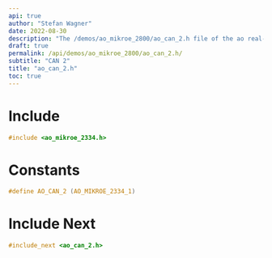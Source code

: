 ```yaml
---
api: true
author: "Stefan Wagner"
date: 2022-08-30
description: "The /demos/ao_mikroe_2800/ao_can_2.h file of the ao real-time operating system."
draft: true
permalink: /api/demos/ao_mikroe_2800/ao_can_2.h/
subtitle: "CAN 2"
title: "ao_can_2.h"
toc: true
---
```


# Include

```c
#include <ao_mikroe_2334.h>
```

# Constants

```c
#define AO_CAN_2 (AO_MIKROE_2334_1)
```

# Include Next

```c
#include_next <ao_can_2.h>
```
